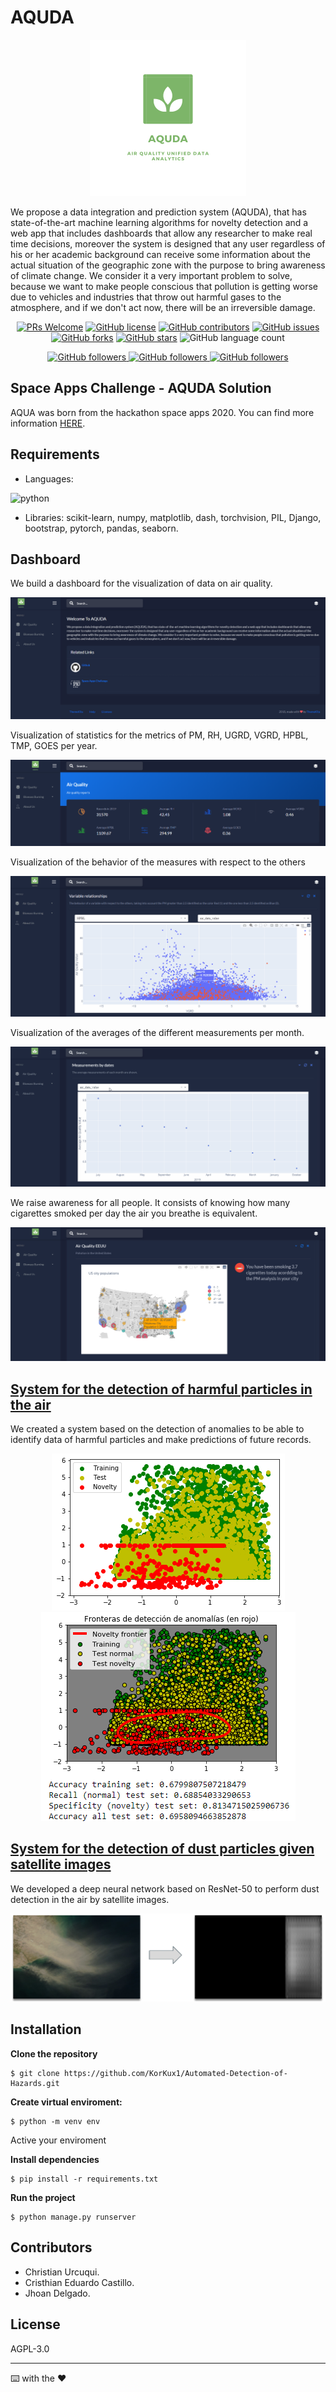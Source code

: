 # AQUDA

<div align="center">
  <img src="resources/logo.png" height="250px">
</div>

We propose a data integration and prediction system (AQUDA), that has state-of-the-art machine learning algorithms for novelty detection and a web app that includes dashboards that allow any researcher to make real time decisions, moreover the system is designed that any user regardless of his or her academic background can receive some information about the actual situation of the geographic zone with the purpose to bring awareness of climate change. We consider it a very important problem to solve, because we want to make people conscious that pollution is getting worse due to vehicles and industries that throw out harmful gases to the atmosphere, and if we don't act now, there will be an irreversible damage.

<p align="center">

<a href="https://github.com/KorKux1/Automated-Detection-of-Hazards/pulls">
<img src="https://img.shields.io/badge/PRs-welcome-brightgreen.svg?style=flat-square" alt="PRs Welcome"/></a>

<a href="https://github.com/KorKux1/Automated-Detection-of-Hazards/blob/develop/LICENSE">
<img alt="GitHub license" src="https://img.shields.io/github/license/KorKux1/Automated-Detection-of-Hazards?label=license"/></a>

<a href="https://github.com/KorKux1/Sleepy-Monitor/graphs/contributors">
<img src="https://img.shields.io/badge/contributors-3-red" alt="GitHub contributors"/></a>

<a href="https://github.com/KorKux1/Automated-Detection-of-Hazards/issues">
<img alt="GitHub issues" src="https://img.shields.io/github/issues/KorKux1/Automated-Detection-of-Hazards"></a>

<a href="https://github.com/KorKux1/Automated-Detection-of-Hazards/network">
<img alt="GitHub forks" src="https://img.shields.io/github/forks/KorKux1/Automated-Detection-of-Hazards"></a>

<a href="https://github.com/KorKux1/Automated-Detection-of-Hazards/stargazers">
<img alt="GitHub stars" src="https://img.shields.io/github/stars/KorKux1/Automated-Detection-of-Hazards"></a>

<img alt="GitHub language count" src="https://img.shields.io/github/languages/count/KorKux1/Automated-Detection-of-Hazards">

<div align="center">
    <a href="https://github.com/urcuqui">
        <img alt="GitHub followers" src="https://img.shields.io/github/followers/urcuqui?label=urcuqui&style=social">
    </a>
    <a href="https://github.com/KorKux1">
        <img alt="GitHub followers" src="https://img.shields.io/github/followers/KorKux1?label=KorKux&style=social">
    </a>
    <a href="https://github.com/jsvillatech">
        <img alt="GitHub followers" src="https://img.shields.io/github/followers/jsvillatech?label=jsvillatech&style=social">
    </a>
</div>

</p>

## Space Apps Challenge - AQUDA Solution

AQUA was born from the hackathon space apps 2020. You can find more information [HERE](https://2020.spaceappschallenge.org/challenges/inform/automated-detection-hazards/teams/mlonfire/project).

## Requirements

- Languages:
  
<img alt="python" src="https://img.shields.io/badge/python-3.8-green"> 

- Libraries: scikit-learn, numpy, matplotlib, dash, torchvision, PIL, Django, bootstrap, pytorch, pandas, seaborn.

## Dashboard

We build a dashboard for the visualization of data on air quality.

<p align="center">

<img alt="AQUDA Index" src="resources/index.png">

Visualization of statistics for the metrics of PM, RH, UGRD, VGRD, HPBL, TMP, GOES per year.

<img alt="AQUDA Index" src="resources/data.png">

Visualization of the behavior of the measures with respect to the others

<img alt="AQUDA Measurament Relationship" src="resources/measurement relationship.gif">

Visualization of the averages of the different measurements per month.

<img alt="AQUDA Measurament Relationship" src="resources/measurement dates.gif">

We raise awareness for all people. It consists of knowing how many cigarettes smoked per day the air you breathe is equivalent.

<img alt="AQUDA awareness" src="resources/smoking.png">

</p>

## [System for the detection of harmful particles in the air](https://github.com/KorKux1/Automated-Detection-of-Hazards/blob/develop/Notebooks/AQUDA-Novelty%20detection.ipynb)

We created a system based on the detection of anomalies to be able to identify data of harmful particles and make predictions of future records.

<p align="center">

<img alt="AQUDA Novelty 1" src="resources/novelty1.png">

<img alt="AQUDA Novelty 2" src="resources/novelty2.png">
</p>

## [System for the detection of dust particles given satellite images](https://github.com/KorKux1/Automated-Detection-of-Hazards/blob/develop/Notebooks/Nasa_Analytics.ipynb)

We developed a deep neural network based on ResNet-50 to perform dust detection in the air by satellite images.

<img alt="AQUDA Dust" src="resources/dust detection.png">

## Installation

**Clone the repository**

    $ git clone https://github.com/KorKux1/Automated-Detection-of-Hazards.git

**Create virtual enviroment:**

    $ python -m venv env

Active your enviroment

**Install dependencies**

    $ pip install -r requirements.txt

**Run the project**

    $ python manage.py runserver

## Contributors

- Christian Urcuqui.
- Cristhian Eduardo Castillo.
- Jhoan Delgado.

## License

AGPL-3.0

---
⌨️ with the ❤️

